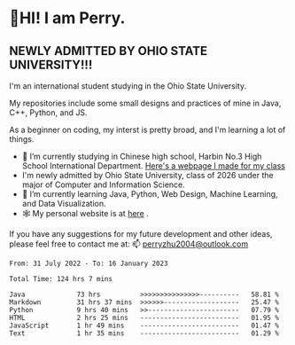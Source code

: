 # 🌄HI! I am Perry. <br> #
## NEWLY ADMITTED BY OHIO STATE UNIVERSITY!!! ##  
I'm an international student studying in the Ohio State University. <br>

My repositories include some small designs and practices of mine in Java, C++, Python, and JS. <br>

As a beginner on coding, my interst is pretty broad, and I'm learning a lot of things. <br>
- 🔭 I’m currently studying in Chinese high school, Harbin No.3 High School International Department. [Here's a webpage I made for my class](https://perry2004.github.io/weirdos/)
- I'm newly admitted by Ohio State University, class of 2026 under the major of Computer and Information Science. 
- 🌱 I’m currently learning Java, Python, Web Design, Machine Learning, and Data Visualization. 
- 🕸️ My personal website is at <a href="https://zhu-yp.cn">here</a> .  

If you have any suggestions for my future development and other ideas, please feel free to contact me at: 📫 [perryzhu2004@outlook.com](mailto:perryzhu2004@outlook.com)

<!--START_SECTION:waka-->

```text
From: 31 July 2022 - To: 16 January 2023

Total Time: 124 hrs 7 mins

Java             73 hrs          >>>>>>>>>>>>>>>----------   58.81 %
Markdown         31 hrs 37 mins  >>>>>>-------------------   25.47 %
Python           9 hrs 40 mins   >>-----------------------   07.79 %
HTML             2 hrs 25 mins   -------------------------   01.95 %
JavaScript       1 hr 49 mins    -------------------------   01.47 %
Text             1 hr 35 mins    -------------------------   01.29 %
```

<!--END_SECTION:waka-->
